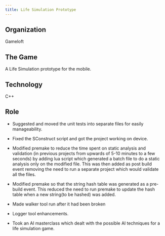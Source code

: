 ```yaml
---
title: Life Simulation Prototype
---
```


## Organization

Gameloft

## The Game

A Life Simulation prototype for the mobile.

## Technology

C++

## Role

-   Suggested and moved the unit tests into separate files for easily manageability.

-   Fixed the SConstruct script and got the project working on device.

-   Modified premake to reduce the time spent on static analysis and validation (in previous projects from upwards of 5-10  minutes to a few seconds) by adding lua script which generated a batch file to do a static analysis only on the modified file. This was then added as post build event removing the need to run a separate project which would validate all the files.

-   Modified premake so that the string hash table was generated as a pre-build event. This reduced the need to run premake to update the hash table when a new string(to be hashed) was added.

-   Made walker tool run after it had been broken

-   Logger tool enhancements.

-   Took an AI masterclass which dealt with the possible AI techniques for a life simulation game.
